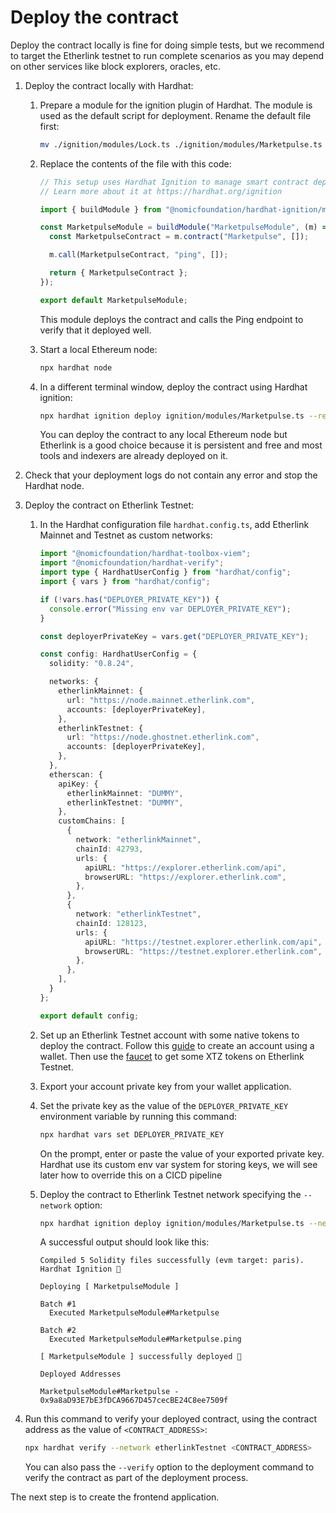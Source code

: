 # Deploy the contract

Deploy the contract locally is fine for doing simple tests, but we recommend to target the Etherlink testnet to run complete scenarios as you may depend on other services like block explorers, oracles, etc.

1. Deploy the contract locally with Hardhat:

   1. Prepare a module for the ignition plugin of Hardhat. The module is used as the default script for deployment. Rename the default file first:

      ```bash
      mv ./ignition/modules/Lock.ts ./ignition/modules/Marketpulse.ts
      ```

   1. Replace the contents of the file with this code:

      ```TypeScript
      // This setup uses Hardhat Ignition to manage smart contract deployments.
      // Learn more about it at https://hardhat.org/ignition

      import { buildModule } from "@nomicfoundation/hardhat-ignition/modules";

      const MarketpulseModule = buildModule("MarketpulseModule", (m) => {
        const MarketpulseContract = m.contract("Marketpulse", []);

        m.call(MarketpulseContract, "ping", []);

        return { MarketpulseContract };
      });

      export default MarketpulseModule;
      ```

      This module deploys the contract and calls the Ping endpoint to verify that it deployed well.

   1. Start a local Ethereum node:

      ```bash
      npx hardhat node
      ```

   1. In a different terminal window, deploy the contract using Hardhat ignition:

      ```bash
      npx hardhat ignition deploy ignition/modules/Marketpulse.ts --reset --network localhost
      ```

      You can deploy the contract to any local Ethereum node but Etherlink is a good choice because it is persistent and free and most tools and indexers are already deployed on it.

1. Check that your deployment logs do not contain any error and stop the Hardhat node.

1. Deploy the contract on Etherlink Testnet:

   1. In the Hardhat configuration file `hardhat.config.ts`, add Etherlink Mainnet and Testnet as custom networks:

      ```TypeScript
      import "@nomicfoundation/hardhat-toolbox-viem";
      import "@nomicfoundation/hardhat-verify";
      import type { HardhatUserConfig } from "hardhat/config";
      import { vars } from "hardhat/config";

      if (!vars.has("DEPLOYER_PRIVATE_KEY")) {
        console.error("Missing env var DEPLOYER_PRIVATE_KEY");
      }

      const deployerPrivateKey = vars.get("DEPLOYER_PRIVATE_KEY");

      const config: HardhatUserConfig = {
        solidity: "0.8.24",

        networks: {
          etherlinkMainnet: {
            url: "https://node.mainnet.etherlink.com",
            accounts: [deployerPrivateKey],
          },
          etherlinkTestnet: {
            url: "https://node.ghostnet.etherlink.com",
            accounts: [deployerPrivateKey],
          },
        },
        etherscan: {
          apiKey: {
            etherlinkMainnet: "DUMMY",
            etherlinkTestnet: "DUMMY",
          },
          customChains: [
            {
              network: "etherlinkMainnet",
              chainId: 42793,
              urls: {
                apiURL: "https://explorer.etherlink.com/api",
                browserURL: "https://explorer.etherlink.com",
              },
            },
            {
              network: "etherlinkTestnet",
              chainId: 128123,
              urls: {
                apiURL: "https://testnet.explorer.etherlink.com/api",
                browserURL: "https://testnet.explorer.etherlink.com",
              },
            },
          ],
        }
      };

      export default config;
      ```

   1. Set up an Etherlink Testnet account with some native tokens to deploy the contract. Follow this [guide](https://docs.etherlink.com/get-started/using-your-wallet) to create an account using a wallet. Then use the [faucet](https://docs.etherlink.com/get-started/getting-testnet-tokens) to get some XTZ tokens on Etherlink Testnet.

   1. Export your account private key from your wallet application.

   1. Set the private key as the value of the `DEPLOYER_PRIVATE_KEY` environment variable by running this command:

      ```bash
      npx hardhat vars set DEPLOYER_PRIVATE_KEY
      ```

      On the prompt, enter or paste the value of your exported private key. Hardhat use its custom env var system for storing keys, we will see later how to override this on a CICD pipeline

   1. Deploy the contract to Etherlink Testnet network specifying the `--network` option:

      ```bash
      npx hardhat ignition deploy ignition/modules/Marketpulse.ts --network etherlinkTestnet
      ```

      A successful output should look like this:

      ```logs
      Compiled 5 Solidity files successfully (evm target: paris).
      Hardhat Ignition 🚀

      Deploying [ MarketpulseModule ]

      Batch #1
        Executed MarketpulseModule#Marketpulse

      Batch #2
        Executed MarketpulseModule#Marketpulse.ping

      [ MarketpulseModule ] successfully deployed 🚀

      Deployed Addresses

      MarketpulseModule#Marketpulse - 0x9a8aD93E7bE3fDCA9667D457cecBE24C8ee7509f
      ```

1. Run this command to verify your deployed contract, using the contract address as the value of `<CONTRACT_ADDRESS>`:

   ```bash
   npx hardhat verify --network etherlinkTestnet <CONTRACT_ADDRESS>
   ```

   You can also pass the `--verify` option to the deployment command to verify the contract as part of the deployment process.

The next step is to create the frontend application.
